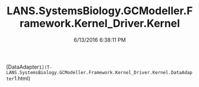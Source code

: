 ﻿---
title: LANS.SystemsBiology.GCModeller.Framework.Kernel_Driver.Kernel
date: 6/13/2016 6:38:11 PM
---

[DataAdapter`1](T-LANS.SystemsBiology.GCModeller.Framework.Kernel_Driver.Kernel.DataAdapter`1.html)
